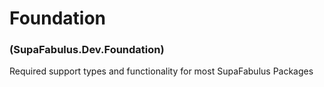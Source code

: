 # Foundation
### (SupaFabulus.Dev.Foundation)
Required support types and functionality for most SupaFabulus Packages
